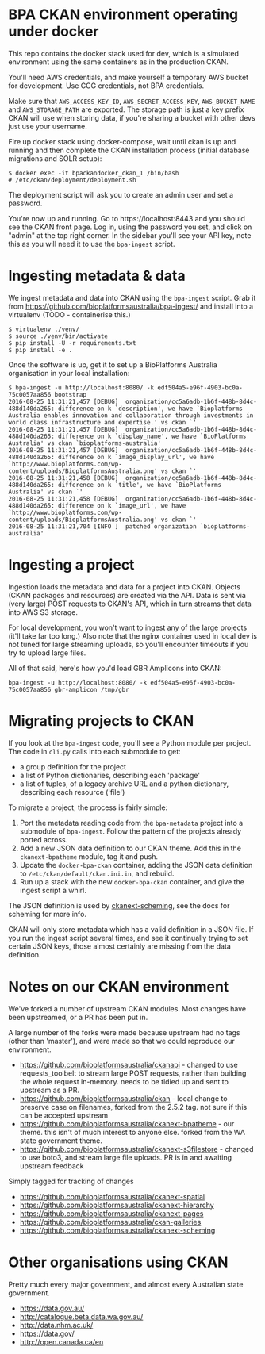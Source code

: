 # BPA CKAN environment operating under docker

This repo contains the docker stack used for dev, which is a simulated environment
using the same containers as in the production CKAN.

You'll need AWS credentials, and make yourself a temporary AWS bucket for development.
Use CCG credentials, not BPA credentials.

Make sure that `AWS_ACCESS_KEY_ID`, `AWS_SECRET_ACCESS_KEY`, `AWS_BUCKET_NAME` and
`AWS_STORAGE_PATH` are exported. The storage path is just a key prefix CKAN will
use when storing data, if you're sharing a bucket with other devs just use your
username.

Fire up docker stack using docker-compose, wait until ckan is up and running and then
complete the CKAN installation process (initial database migrations and SOLR setup):

```
$ docker exec -it bpackandocker_ckan_1 /bin/bash
# /etc/ckan/deployment/deployment.sh
```

The deployment script will ask you to create an admin user and set a password.

You're now up and running. Go to https://localhost:8443 and you should see the
CKAN front page. Log in, using the password you set, and click on "admin" at
the top right corner. In the sidebar you'll see your API key, note this as you
will need it to use the `bpa-ingest` script.

# Ingesting metadata & data 

We ingest metadata and data into CKAN using the `bpa-ingest` script. Grab it
from https://github.com/bioplatformsaustralia/bpa-ingest/ and install into a virtualenv (TODO - 
containerise this.)

```
$ virtualenv ./venv/
$ source ./venv/bin/activate
$ pip install -U -r requirements.txt
$ pip install -e .
```

Once the software is up, get it to set up a BioPlatforms Australia organisation
in your local installation:

```
$ bpa-ingest -u http://localhost:8080/ -k edf504a5-e96f-4903-bc0a-75c0057aa856 bootstrap 
2016-08-25 11:31:21,457 [DEBUG]  organization/cc5a6adb-1b6f-448b-8d4c-488d140da265: difference on k `description', we have `Bioplatforms Australia enables innovation and collaboration through investments in world class infrastructure and expertise.' vs ckan `'
2016-08-25 11:31:21,457 [DEBUG]  organization/cc5a6adb-1b6f-448b-8d4c-488d140da265: difference on k `display_name', we have `BioPlatforms Australia' vs ckan `bioplatforms-australia'
2016-08-25 11:31:21,457 [DEBUG]  organization/cc5a6adb-1b6f-448b-8d4c-488d140da265: difference on k `image_display_url', we have `http://www.bioplatforms.com/wp-content/uploads/BioplatformsAustralia.png' vs ckan `'
2016-08-25 11:31:21,458 [DEBUG]  organization/cc5a6adb-1b6f-448b-8d4c-488d140da265: difference on k `title', we have `BioPlatforms Australia' vs ckan `'
2016-08-25 11:31:21,458 [DEBUG]  organization/cc5a6adb-1b6f-448b-8d4c-488d140da265: difference on k `image_url', we have `http://www.bioplatforms.com/wp-content/uploads/BioplatformsAustralia.png' vs ckan `'
2016-08-25 11:31:21,704 [INFO ]  patched organization `bioplatforms-australia'
```

# Ingesting a project

Ingestion loads the metadata and data for a project into CKAN. Objects (CKAN packages and
resources) are created via the API. Data is sent via (very large) POST requests to CKAN's
API, which in turn streams that data into AWS S3 storage.

For local development, you won't want to ingest any of the large projects (it'll take far
too long.) Also note that the nginx container used in local dev is not tuned for large
streaming uploads, so you'll encounter timeouts if you try to upload large files.

All of that said, here's how you'd load GBR Amplicons into CKAN:

```
bpa-ingest -u http://localhost:8080/ -k edf504a5-e96f-4903-bc0a-75c0057aa856 gbr-amplicon /tmp/gbr
```

# Migrating projects to CKAN

If you look at the `bpa-ingest` code, you'll see a Python module per project. The
code in `cli.py` calls into each submodule to get:

 - a group definition for the project
 - a list of Python dictionaries, describing each 'package'
 - a list of tuples, of a legacy archive URL and a python dictionary, describing
   each resource ('file')

To migrate a project, the process is fairly simple:

1. Port the metadata reading code from the `bpa-metadata` project into a submodule of
   `bpa-ingest`. Follow the pattern of the projects already ported across.
2. Add a new JSON data definition to our CKAN theme. Add this in the `ckanext-bpatheme`
   module, tag it and push.
3. Update the `docker-bpa-ckan` container, adding the JSON data definition to 
   `/etc/ckan/default/ckan.ini.in`, and rebuild.
4. Run up a stack with the new `docker-bpa-ckan` container, and give the ingest script
   a whirl.

The JSON definition is used by [ckanext-scheming](https://github.com/ckan/ckanext-scheming),
see the docs for scheming for more info.

CKAN will only store metadata which has a valid definition in a JSON file. If you run
the ingest script several times, and see it continually trying to set certain JSON
keys, those almost certainly are missing from the data definition.

# Notes on our CKAN environment

We've forked a number of upstream CKAN modules. Most changes have been upstreamed, or
a PR has been put in.

A large number of the forks were made because upstream had no tags (other than 'master'),
and were made so that we could reproduce our environment.

- https://github.com/bioplatformsaustralia/ckanapi - changed to use requests_toolbelt to stream large POST
  requests, rather than building the whole request in-memory. needs to be tidied up and
  sent to upstream as a PR.
- https://github.com/bioplatformsaustralia/ckan - local change to preserve case on filenames, forked from the
  2.5.2 tag. not sure if this can be accepted upstream
- https://github.com/bioplatformsaustralia/ckanext-bpatheme - our theme. this isn't of much interest to anyone
  else. forked from the WA state government theme.
- https://github.com/bioplatformsaustralia/ckanext-s3filestore - changed to use boto3, and stream large file
  uploads. PR is in and awaiting upstream feedback

Simply tagged for tracking of changes

- https://github.com/bioplatformsaustralia/ckanext-spatial
- https://github.com/bioplatformsaustralia/ckanext-hierarchy
- https://github.com/bioplatformsaustralia/ckanext-pages
- https://github.com/bioplatformsaustralia/ckan-galleries
- https://github.com/bioplatformsaustralia/ckanext-scheming

# Other organisations using CKAN

Pretty much every major government, and almost every Australian state government.

- https://data.gov.au/
- http://catalogue.beta.data.wa.gov.au/
- http://data.nhm.ac.uk/
- https://data.gov/
- http://open.canada.ca/en
